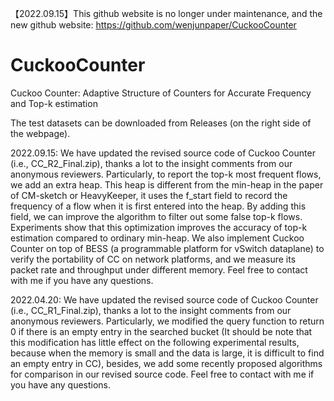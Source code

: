 【2022.09.15】This github website is no longer under maintenance, and the new github website: https://github.com/wenjunpaper/CuckooCounter

# CuckooCounter
  Cuckoo Counter: Adaptive Structure of Counters for Accurate Frequency and Top-k estimation

The test datasets can be downloaded from Releases (on the right side of the webpage).

2022.09.15: We have updated the revised source code of Cuckoo Counter (i.e., CC_R2_Final.zip), thanks a lot to the insight comments from our anonymous reviewers. Particularly, to report the top-k most frequent flows, we add an extra heap. This heap is different from the min-heap in the paper of CM-sketch or HeavyKeeper, it uses the f_start field to record the frequency of a flow when it is first entered into the heap. By adding this field, we can improve the algorithm to filter out some false top-k flows. Experiments show that this optimization improves the accuracy of top-k estimation compared to ordinary min-heap. We also implement Cuckoo Counter on top of BESS (a programmable platform for vSwitch dataplane) to verify the portability of CC on network platforms, and we measure its packet rate and throughput under different memory. Feel free to contact with me if you have any questions.

2022.04.20: We have updated the revised source code of Cuckoo Counter (i.e., CC_R1_Final.zip), thanks a lot to the insight comments from our anonymous reviewers. Particularly, we modified the query function to return 0 if there is an empty entry in the searched bucket (It should be note that this modification has little effect on the following experimental results, because when the memory is small and the data is large, it is difficult to find an empty entry in CC), besides, we add some recently proposed algorithms for comparison in our revised source code. Feel free to contact with me if you have any questions.
